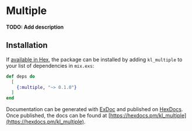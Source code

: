 # Multiple

**TODO: Add description**

## Installation

If [available in Hex](https://hex.pm/docs/publish), the package can be installed
by adding `kl_multiple` to your list of dependencies in `mix.exs`:

```elixir
def deps do
  [
    {:multiple, "~> 0.1.0"}
  ]
end
```

Documentation can be generated with [ExDoc](https://github.com/elixir-lang/ex_doc)
and published on [HexDocs](https://hexdocs.pm). Once published, the docs can
be found at [https://hexdocs.pm/kl_multiple](https://hexdocs.pm/kl_multiple).

